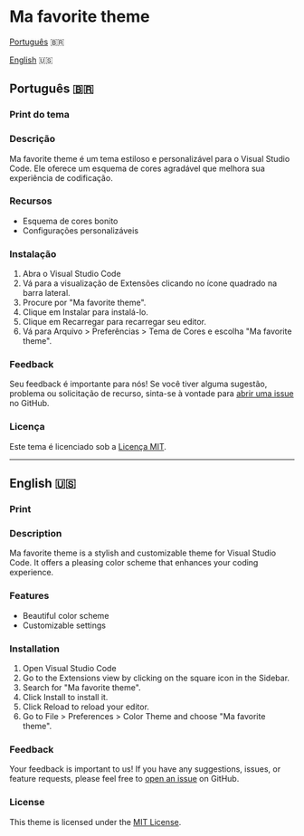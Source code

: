 # Ma favorite theme

[Português](#ma-favorite-theme) 🇧🇷

[English](#ma-favorite-theme-1) 🇺🇸

## Português 🇧🇷

### Print do tema

### Descrição

Ma favorite theme é um tema estiloso e personalizável para o Visual Studio Code. Ele oferece um esquema de cores agradável que melhora sua experiência de codificação.

### Recursos

- Esquema de cores bonito
- Configurações personalizáveis

### Instalação

1. Abra o Visual Studio Code
2. Vá para a visualização de Extensões clicando no ícone quadrado na barra lateral.
3. Procure por "Ma favorite theme".
4. Clique em Instalar para instalá-lo.
5. Clique em Recarregar para recarregar seu editor.
6. Vá para Arquivo > Preferências > Tema de Cores e escolha "Ma favorite theme".

### Feedback

Seu feedback é importante para nós! Se você tiver alguma sugestão, problema ou solicitação de recurso, sinta-se à vontade para [abrir uma issue](https://github.com/gbxventura/ma-favorite-theme) no GitHub.

### Licença

Este tema é licenciado sob a [Licença MIT](LICENSE.md).

---

## English 🇺🇸

### Print

### Description

Ma favorite theme is a stylish and customizable theme for Visual Studio Code. It offers a pleasing color scheme that enhances your coding experience.

### Features

- Beautiful color scheme
- Customizable settings

### Installation

1. Open Visual Studio Code
2. Go to the Extensions view by clicking on the square icon in the Sidebar.
3. Search for "Ma favorite theme".
4. Click Install to install it.
5. Click Reload to reload your editor.
6. Go to File > Preferences > Color Theme and choose "Ma favorite theme".

### Feedback

Your feedback is important to us! If you have any suggestions, issues, or feature requests, please feel free to [open an issue](https://github.com/gbxventura/ma-favorite-theme) on GitHub.

### License

This theme is licensed under the [MIT License](LICENSE.md).

